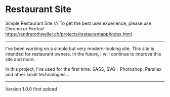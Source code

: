# Restaurant Site

Simple Restaurant Site ///
To get the best user experience, please use Chrome or Firefox!
https://andrerothweiler.ch/projects/restaurantapp/index.html

----------------------------------
I've been working on a simple but very modern-looking site. 
This site is intended for restaurant owners. In the future,
I will continue to improve this site and more.

In this project, I've used for the first time:
SASS,
SVG - Photoshop,
Parallax
and other small technologies...


----------------------------------
Version 1.0.0
first upload

